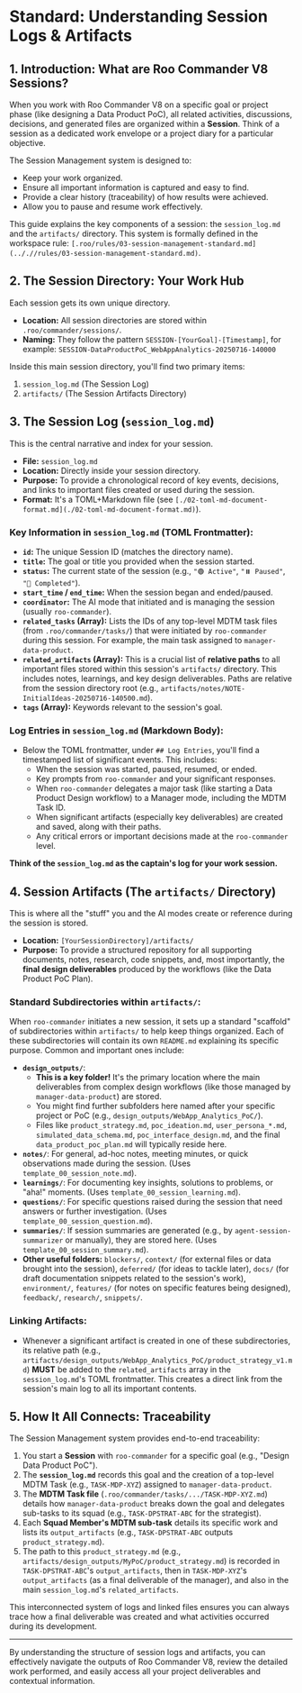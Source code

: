 # Standard: Understanding Session Logs & Artifacts

## 1. Introduction: What are Roo Commander V8 Sessions?

When you work with Roo Commander V8 on a specific goal or project phase (like designing a Data Product PoC), all related activities, discussions, decisions, and generated files are organized within a **Session**. Think of a session as a dedicated work envelope or a project diary for a particular objective.

The Session Management system is designed to:
*   Keep your work organized.
*   Ensure all important information is captured and easy to find.
*   Provide a clear history (traceability) of how results were achieved.
*   Allow you to pause and resume work effectively.

This guide explains the key components of a session: the `session_log.md` and the `artifacts/` directory. This system is formally defined in the workspace rule: `[.roo/rules/03-session-management-standard.md](.././/rules/03-session-management-standard.md)`.

## 2. The Session Directory: Your Work Hub

Each session gets its own unique directory.
*   **Location:** All session directories are stored within `.roo/commander/sessions/`.
*   **Naming:** They follow the pattern `SESSION-[YourGoal]-[Timestamp]`, for example:
    `SESSION-DataProductPoC_WebAppAnalytics-20250716-140000`

Inside this main session directory, you'll find two primary items:

1.  `session_log.md` (The Session Log)
2.  `artifacts/` (The Session Artifacts Directory)

## 3. The Session Log (`session_log.md`)

This is the central narrative and index for your session.

*   **File:** `session_log.md`
*   **Location:** Directly inside your session directory.
*   **Purpose:** To provide a chronological record of key events, decisions, and links to important files created or used during the session.
*   **Format:** It's a TOML+Markdown file (see `[./02-toml-md-document-format.md](./02-toml-md-document-format.md)`).

### Key Information in `session_log.md` (TOML Frontmatter):

*   **`id`:** The unique Session ID (matches the directory name).
*   **`title`:** The goal or title you provided when the session started.
*   **`status`:** The current state of the session (e.g., `"🟢 Active"`, `"⏸️ Paused"`, `"🏁 Completed"`).
*   **`start_time` / `end_time`:** When the session began and ended/paused.
*   **`coordinator`:** The AI mode that initiated and is managing the session (usually `roo-commander`).
*   **`related_tasks` (Array):** Lists the IDs of any top-level MDTM task files (from `.roo/commander/tasks/`) that were initiated by `roo-commander` during this session. For example, the main task assigned to `manager-data-product`.
*   **`related_artifacts` (Array):** This is a crucial list of **relative paths** to all important files stored within this session's `artifacts/` directory. This includes notes, learnings, and key design deliverables. Paths are relative from the session directory root (e.g., `artifacts/notes/NOTE-InitialIdeas-20250716-140500.md`).
*   **`tags` (Array):** Keywords relevant to the session's goal.

### Log Entries in `session_log.md` (Markdown Body):

*   Below the TOML frontmatter, under `## Log Entries`, you'll find a timestamped list of significant events. This includes:
    *   When the session was started, paused, resumed, or ended.
    *   Key prompts from `roo-commander` and your significant responses.
    *   When `roo-commander` delegates a major task (like starting a Data Product Design workflow) to a Manager mode, including the MDTM Task ID.
    *   When significant artifacts (especially key deliverables) are created and saved, along with their paths.
    *   Any critical errors or important decisions made at the `roo-commander` level.

**Think of the `session_log.md` as the captain's log for your work session.**

## 4. Session Artifacts (The `artifacts/` Directory)

This is where all the "stuff" you and the AI modes create or reference during the session is stored.

*   **Location:** `[YourSessionDirectory]/artifacts/`
*   **Purpose:** To provide a structured repository for all supporting documents, notes, research, code snippets, and, most importantly, the **final design deliverables** produced by the workflows (like the Data Product PoC Plan).

### Standard Subdirectories within `artifacts/`:

When `roo-commander` initiates a new session, it sets up a standard "scaffold" of subdirectories within `artifacts/` to help keep things organized. Each of these subdirectories will contain its own `README.md` explaining its specific purpose. Common and important ones include:

*   **`design_outputs/`**:
    *   **This is a key folder!** It's the primary location where the main deliverables from complex design workflows (like those managed by `manager-data-product`) are stored.
    *   You might find further subfolders here named after your specific project or PoC (e.g., `design_outputs/WebApp_Analytics_PoC/`).
    *   Files like `product_strategy.md`, `poc_ideation.md`, `user_persona_*.md`, `simulated_data_schema.md`, `poc_interface_design.md`, and the final `data_product_poc_plan.md` will typically reside here.
*   **`notes/`**: For general, ad-hoc notes, meeting minutes, or quick observations made during the session. (Uses `template_00_session_note.md`).
*   **`learnings/`**: For documenting key insights, solutions to problems, or "aha!" moments. (Uses `template_00_session_learning.md`).
*   **`questions/`**: For specific questions raised during the session that need answers or further investigation. (Uses `template_00_session_question.md`).
*   **`summaries/`**: If session summaries are generated (e.g., by `agent-session-summarizer` or manually), they are stored here. (Uses `template_00_session_summary.md`).
*   **Other useful folders:** `blockers/`, `context/` (for external files or data brought into the session), `deferred/` (for ideas to tackle later), `docs/` (for draft documentation snippets related to the session's work), `environment/`, `features/` (for notes on specific features being designed), `feedback/`, `research/`, `snippets/`.

### Linking Artifacts:

*   Whenever a significant artifact is created in one of these subdirectories, its relative path (e.g., `artifacts/design_outputs/WebApp_Analytics_PoC/product_strategy_v1.md`) **MUST** be added to the `related_artifacts` array in the `session_log.md`'s TOML frontmatter. This creates a direct link from the session's main log to all its important contents.

## 5. How It All Connects: Traceability

The Session Management system provides end-to-end traceability:

1.  You start a **Session** with `roo-commander` for a specific goal (e.g., "Design Data Product PoC").
2.  The **`session_log.md`** records this goal and the creation of a top-level MDTM Task (e.g., `TASK-MDP-XYZ`) assigned to `manager-data-product`.
3.  The **MDTM Task file** (`.roo/commander/tasks/.../TASK-MDP-XYZ.md`) details how `manager-data-product` breaks down the goal and delegates sub-tasks to its squad (e.g., `TASK-DPSTRAT-ABC` for the strategist).
4.  Each **Squad Member's MDTM sub-task** details its specific work and lists its `output_artifacts` (e.g., `TASK-DPSTRAT-ABC` outputs `product_strategy.md`).
5.  The path to this `product_strategy.md` (e.g., `artifacts/design_outputs/MyPoC/product_strategy.md`) is recorded in `TASK-DPSTRAT-ABC`'s `output_artifacts`, then in `TASK-MDP-XYZ`'s `output_artifacts` (as a final deliverable of the manager), and also in the main `session_log.md`'s `related_artifacts`.

This interconnected system of logs and linked files ensures you can always trace how a final deliverable was created and what activities occurred during its development.

---

By understanding the structure of session logs and artifacts, you can effectively navigate the outputs of Roo Commander V8, review the detailed work performed, and easily access all your project deliverables and contextual information.